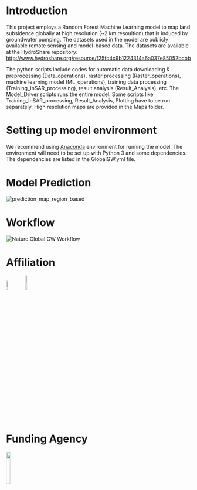 # Introduction

This project employs a Random Forest Machine Learning model to map land subsidence globally at high resolution (~2 km resoultion) that is induced by groundwater pumping. The datasets used in the model are publicly available remote sensing and model-based data. The datasets are available at the HydroShare repository: http://www.hydroshare.org/resource/f25fc4c9b1224314a6a037e85052bcbb 

The python scripts include codes for automatic data downloading & preprocessing (Data_operations), raster processing (Raster_operations), machine learning model (ML_operations), training data processing (Training_InSAR_processing), result analysis (Result_Analysis), etc. The Model_Driver scripts runs the entire model. Some scripts like Training_InSAR_processing, Result_Analysis, Plotting have to be run separately. High resolution maps are provided in the Maps folder.


# Setting up model environment
We recommend using [Anaconda](https://www.anaconda.com/products/individual) environment for running the model. The environment will need to be set up with Python 3 and some dependencies. The dependencies are listed in the GlobalGW.yml file.



# Model Prediction
![prediction_map_region_based](https://user-images.githubusercontent.com/77580408/230847670-ee91158c-e49d-416a-a75f-0d72c197974e.png)




# Workflow

![Nature Global GW Workflow](https://user-images.githubusercontent.com/77580408/229738011-070d6c82-8cfe-4960-9239-f2464b2845b3.png)



# Affiliation

<img src="https://user-images.githubusercontent.com/77580408/216176949-71a889cd-8926-4c19-8cd4-cece55303931.png" width="8%" height="8%" /> &nbsp;   <img src="https://user-images.githubusercontent.com/77580408/216177156-66d191fb-6c7a-4e84-ba1b-4291767864bb.png" width="10%" height="10%" />


# Funding Agency

<img src="https://engineering.ucsb.edu/sites/default/files/styles/large/public/images/events/NGIALogo-277siiq.png?itok=c0wrYb1A" width="15%" height="15%" />
